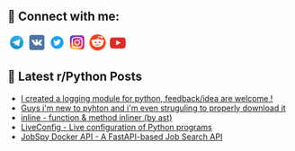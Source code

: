 ## 🔎 Connect with me:
[<img src="https://github.com/bullbesh/bullbesh/blob/main/images/Telegram.png" width="32" height="32" />](https://t.me/bullbesh)
[<img src="https://github.com/bullbesh/bullbesh/blob/main/images/VK.png" width="32" height="32" />](https://vk.com/bullbesh)
[<img src="https://github.com/bullbesh/bullbesh/blob/main/images/Twitter.png" width="32" height="32" />](https://twitter.com/bullbesh1)
[<img src="https://github.com/bullbesh/bullbesh/blob/main/images/Instagram.png" width="32" height="32" />](https://www.instagram.com/bullbesh)
[<img src="https://github.com/bullbesh/bullbesh/blob/main/images/Reddit.png" width="32" height="32" />](https://www.reddit.com/user/bullbesh)
[<img src="https://github.com/bullbesh/bullbesh/blob/main/images/YouTube.png" width="32" height="32" />](https://www.youtube.com/channel/UCtfjRs6uzgq5mfm8S06WTcg)

## 📕 Latest r/Python Posts
<!-- BLOG-POST-LIST:START -->
- [I created a logging module for python, feedback/idea are welcome !](https://www.reddit.com/r/Python/comments/1kbsvyq/i_created_a_logging_module_for_python/)
- [Guys i&#39;m new to pyhton and i&#39;m even struguling to properly download it](https://www.reddit.com/r/Python/comments/1kbpebb/guys_im_new_to_pyhton_and_im_even_struguling_to/)
- [inline - function &amp; method inliner &lpar;by ast&rpar;](https://www.reddit.com/r/Python/comments/1kboqlu/inline_function_method_inliner_by_ast/)
- [LiveConfig - Live configuration of Python programs](https://www.reddit.com/r/Python/comments/1kbl1n0/liveconfig_live_configuration_of_python_programs/)
- [JobSpy Docker API - A FastAPI-based Job Search API](https://www.reddit.com/r/Python/comments/1kbjvtr/jobspy_docker_api_a_fastapibased_job_search_api/)
<!-- BLOG-POST-LIST:END -->
